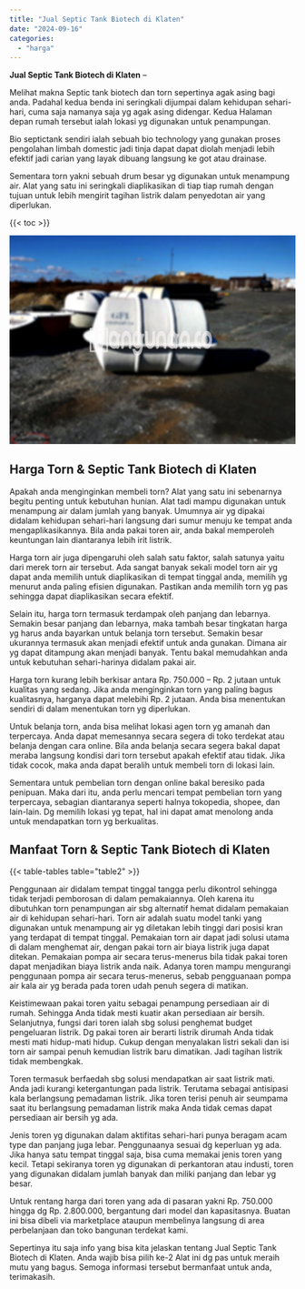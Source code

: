 ```yaml
---
title: "Jual Septic Tank Biotech di Klaten"
date: "2024-09-16"
categories: 
  - "harga"
---
```


**Jual Septic Tank Biotech di Klaten** –

Melihat makna Septic tank biotech dan torn sepertinya agak asing bagi anda. Padahal kedua benda ini seringkali dijumpai dalam kehidupan sehari-hari, cuma saja namanya saja yg agak asing didengar. Kedua Halaman depan rumah tersebut ialah lokasi yg digunakan untuk penampungan.

Bio septictank sendiri ialah sebuah bio technology yang gunakan proses pengolahan limbah domestic jadi tinja dapat dapat diolah menjadi lebih efektif jadi carian yang layak dibuang langsung ke got atau drainase.

Sementara torn yakni sebuah drum besar yg digunakan untuk menampung air. Alat yang satu ini seringkali diaplikasikan di tiap tiap rumah dengan tujuan untuk lebih mengirit tagihan listrik dalam penyedotan air yang diperlukan.

{{< toc >}}

![Jual Septic Tank Biotech di Klaten](/images/jual-bio-septictank-06.png)

## Harga Torn & Septic Tank Biotech di Klaten

Apakah anda menginginkan membeli torn? Alat yang satu ini sebenarnya begitu penting untuk kebutuhan hunian. Alat tadi mampu digunakan untuk menampung air dalam jumlah yang banyak. Umumnya air yg dipakai didalam kehidupan sehari-hari langsung dari sumur menuju ke tempat anda mengaplikasikannya. Bila anda pakai toren air, anda bakal memperoleh keuntungan lain diantaranya lebih irit listrik.

Harga torn air juga dipengaruhi oleh salah satu faktor, salah satunya yaitu dari merek torn air tersebut. Ada sangat banyak sekali model torn air yg dapat anda memilih untuk diaplikasikan di tempat tinggal anda, memilih yg menurut anda paling efisien digunakan. Pastikan anda memilih torn yg pas sehingga dapat diaplikasikan secara efektif.

Selain itu, harga torn termasuk terdampak oleh panjang dan lebarnya. Semakin besar panjang dan lebarnya, maka tambah besar tingkatan harga yg harus anda bayarkan untuk belanja torn tersebut. Semakin besar ukurannya termasuk akan menjadi efektif untuk anda gunakan. Dimana air yg dapat ditampung akan menjadi banyak. Tentu bakal memudahkan anda untuk kebutuhan sehari-harinya didalam pakai air.

Harga torn kurang lebih berkisar antara Rp. 750.000 – Rp. 2 jutaan untuk kualitas yang sedang. Jika anda menginginkan torn yang paling bagus kualitasnya, harganya dapat melebihi Rp. 2 jutaan. Anda bisa menentukan sendiri di dalam menentukan torn yg diperlukan.

Untuk belanja torn, anda bisa melihat lokasi agen torn yg amanah dan terpercaya. Anda dapat memesannya secara segera di toko terdekat atau belanja dengan cara online. Bila anda belanja secara segera bakal dapat meraba langsung kondisi dari torn tersebut apakah efektif atau tidak. Jika tidak cocok, maka anda dapat beralih untuk membeli torn di lokasi lain.

Sementara untuk pembelian torn dengan online bakal beresiko pada penipuan. Maka dari itu, anda perlu mencari tempat pembelian torn yang terpercaya, sebagian diantaranya seperti halnya tokopedia, shopee, dan lain-lain. Dg memilih lokasi yg tepat, hal ini dapat amat menolong anda untuk mendapatkan torn yg berkualitas.

## Manfaat Torn & Septic Tank Biotech di Klaten

{{< table-tables table="table2" >}}

Penggunaan air didalam tempat tinggal tangga perlu dikontrol sehingga tidak terjadi pemborosan di dalam pemakaiannya. Oleh karena itu dibutuhkan torn penampungan air sbg alternatif hemat didalam pemakaian air di kehidupan sehari-hari. Torn air adalah suatu model tanki yang digunakan untuk menampung air yg diletakan lebih tinggi dari posisi kran yang terdapat di tempat tinggal. Pemakaian torn air dapat jadi solusi utama di dalam menghemat air, dengan pakai torn air biaya listrik juga dapat ditekan. Pemakaian pompa air secara terus-menerus bila tidak pakai toren dapat menjadikan biaya listrik anda naik. Adanya toren mampu mengurangi penggunaan pompa air secara terus-menerus, sebab pengguanaan pompa air kala air yg berada pada toren udah penuh segera di matikan.

Keistimewaan pakai toren yaitu sebagai penampung persediaan air di rumah. Sehingga Anda tidak mesti kuatir akan persediaan air bersih. Selanjutnya, fungsi dari toren ialah sbg solusi penghemat budget pengeluaran listrik. Dg pakai toren air berarti listrik dirumah Anda tidak mesti mati hidup-mati hidup. Cukup dengan menyalakan listri sekali dan isi torn air sampai penuh kemudian listrik baru dimatikan. Jadi tagihan listrik tidak membengkak.

Toren termasuk berfaedah sbg solusi mendapatkan air saat listrik mati. Anda jadi kurangi ketergantungan pada listrik. Terutama sebagai antisipasi kala berlangsung pemadaman listrik. Jika toren terisi penuh air seumpama saat itu berlangsung pemadaman listrik maka Anda tidak cemas dapat persediaan air bersih yg ada.

Jenis toren yg digunakan dalam aktifitas sehari-hari punya beragam acam type dan panjang juga lebar. Penggunaanya sesuai dg keperluan yg ada. Jika hanya satu tempat tinggal saja, bisa cuma memakai jenis toren yang kecil. Tetapi sekiranya toren yg digunakan di perkantoran atau industi, toren yang digunakan didalam jumlah banyak dan miliki panjang dan lebar yg besar.

Untuk rentang harga dari toren yang ada di pasaran yakni Rp. 750.000 hingga dg Rp. 2.800.000, bergantung dari model dan kapasitasnya. Buatan ini bisa dibeli via marketplace ataupun membelinya langsung di area perbelanjaan dan toko bangunan terdekat kami.

Sepertinya itu saja info yang bisa kita jelaskan tentang Jual Septic Tank Biotech di Klaten. Anda wajib bisa pilih ke-2 Alat ini dg pas untuk meraih mutu yang bagus. Semoga informasi tersebut bermanfaat untuk anda, terimakasih.
